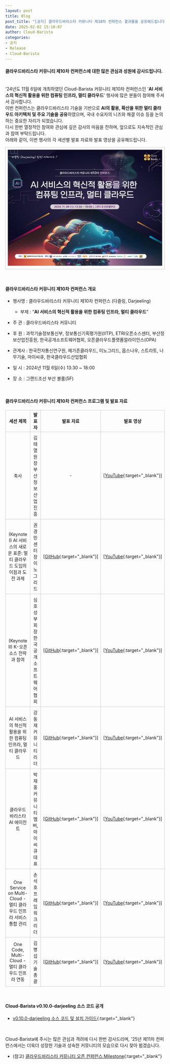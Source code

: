 ```yaml
---
layout: post
title: Blog
post_title: "[공지] 클라우드바리스타 커뮤니티 제10차 컨퍼런스 결과물을 공유해드립니다."
date: 2025-02-02 15:10:07
author: Cloud-Barista
categories: 
- 공지
- Release
- Cloud-Barista
---
```

<style>
    table{
        border-collapse: collapse;
        border-spacing: 5px;
        border:0px solid #CCCCCC;
    }

    th{
        border:1px solid #CCCCCC;
    }

    td{
        border:1px solid #CCCCCC;
        padding: 7px;
    }
</style>
#### 클라우드바리스타 커뮤니티 제10차 컨퍼런스에 대한 많은 관심과 성원에 감사드립니다.
<br>
'24년도 11월 6일에 개최하였던 Cloud-Barista 커뮤니티 제10차 컨퍼런스인 '<B>AI 서비스의 혁신적 활용을 위한 컴퓨팅 인프라, 멀티 클라우드</B>' 행사에 많은 분들이 참여해 주셔서 감사합니다.
<br>
이번 컨퍼런스는 클라우드바리스타 기술을 기반으로 <B>AI의 활용, 확산을 위한 멀티 클라우드 아키텍처 및 주요 기술을 공유</B>하였으며, 국내 수요자의 니즈와 해결 이슈 등을 논의하는 중요한 자리가 되었습니다.
<br>
다시 한번 열정적인 참여와 관심에 깊은 감사의 마음을 전하며, 앞으로도 지속적인 관심과 참여 부탁드립니다.

<br>
아래와 같이, 이번 행사의 각 세션별 발표 자료와 발표 영상을 공유해드립니다.
<!--more-->

<p align="center">
<table width="760" id="Table_01" border="0" cellspacing="0" cellpadding="0">
	<tbody><tr>
		<td>
			<img src="https://raw.githubusercontent.com/cloud-barista/cloud-barista.github.io/master/assets/img/blog/10th-conference/10th-key_visual_4-3_H760.jpg" border="0"></td>
	</tr>
    </tbody>
</table>
<br>
</p>

#### 클라우드바리스타 커뮤니티 제10차 컨퍼런스 개요

* 행사명 : 클라우드바리스타 커뮤니티 제10차 컨퍼런스 (다즐링, Darjeeling)<br>
  * 부제 : “**AI 서비스의 혁신적 활용을 위한 컴퓨팅 인프라, 멀티 클라우드**”

* 주  관 : 클라우드바리스타 커뮤니티
 
* 후  원 : 과학기술정보통신부, 정보통신기획평가원(IITP), ETRI오픈소스센터, 부산정보산업진흥원, 한국공개소프트웨어협회, 오픈클라우드플랫폼얼라이언스(OPA)

* 관계사 : 한국전자통신연구원, 메가존클라우드, 이노그리드, 옵스나우, 스트라토, 나무기술, 마이씨큐, 한국클라우드산업협회

* 일  시 : 2024년 11월 6일(수) 13:30 ~ 18:00

* 장  소 : 그랜드조선 부산 볼룸(5F)

<br>

#### 클라우드바리스타 커뮤니티 제10차 컨퍼런스 프로그램 및 발표 자료

| 세션 제목 | 발표자 | 발표 자료 | 발표 영상 |
| :------------------------------: | :--------------: | :----------------: | :--------------------: |
| 축사 | 김태열 원장<br>부산정보산업진흥 | - | [[YouTube](https://youtu.be/kPL70ZNJNxQ){:target="_blank"}] |
| (Keynote I) AI 서비스의 새로운 표준: 멀티 클라우드 도입의 이점과 도전 과제 | 권경민 센터장<br>이노그리드 | [[GitHub](https://github.com/cloud-barista/docs/blob/master/openseminar/v0.10.0-darjeeling/ppt_files/01_(Keynote1)_The_New_Normal_for_AI_Services-Benefits_and_Challenges_of_Adopting_Multicloud.pdf){:target="_blank"}] | [[YouTube](https://youtu.be/M3hm2WpLyFA){:target="_blank"}] |
| (Keynote II) K-오픈소스 전략과 참여 | 심호성 부회장<br>한국공개소프트웨어협회 | [[GitHub](https://github.com/cloud-barista/docs/blob/master/openseminar/v0.10.0-darjeeling/ppt_files/02_(Keynote2)_K-Open_Source_Strategy_and_Participation.pdf){:target="_blank"}] | [[YouTube](https://youtu.be/pXRv2ExP4Ds){:target="_blank"}] |
| AI 서비스의 혁신적 활용을 위한 컴퓨팅 인프라, 멀티 클라우드 | 강동재<br>커뮤니티 리더 | [[GitHub](https://github.com/cloud-barista/docs/blob/master/openseminar/v0.10.0-darjeeling/ppt_files/03_(Session1)_Computing_infrastructure_for_innovative_use_of_AI_services-Multi-cloud.pdf){:target="_blank"}] | [[YouTube](https://youtu.be/gTr6AUEWAVs){:target="_blank"}] |
| 클라우드바리스타 AI 에이전트 | 박재홍<br>커뮤니티 멤버, 마이씨큐 대표 | [[GitHub](https://github.com/cloud-barista/docs/blob/master/openseminar/v0.10.0-darjeeling/ppt_files/04_(Session2)_Cloud-Barista_AI_Agent.pdf){:target="_blank"}] | [[YouTube](https://youtu.be/4PXxRfmF3T4){:target="_blank"}] |
| One Service on Multi-Cloud - 멀티 클라우드 인프라 서비스 통합 관리 | 손석호<br>프레임워크 리더 | [[GitHub](https://github.com/cloud-barista/docs/blob/master/openseminar/v0.10.0-darjeeling/ppt_files/05_(Session3)_One_Service_on_Multi_Cloud-Integrated_Management_of_Multi_Cloud_Infrastructure_Services.pdf){:target="_blank"}] | [[YouTube](https://youtu.be/esfLUPluOSs){:target="_blank"}] |
| One Code, Multi-Cloud - 멀티 클라우드 인프라 연동| 김병섭<br>기술총괄 | [[GitHub](https://github.com/cloud-barista/docs/blob/master/openseminar/v0.10.0-darjeeling/ppt_files/06_(Session4)_One_Code_Multi_Cloud-Multi_cloud_infrastructure_interworking.pdf){:target="_blank"}] | [[YouTube](https://youtu.be/XPIzffrImeM){:target="_blank"}] |

<br>

#### Cloud-Barista v0.10.0-darjeeling 소스 코드 공개

* [v0.10.0-darjeeling 소스 코드 및 설치 가이드](https://github.com/cloud-barista/cloud-barista/tree/v0.10.0 "github.com/cloud-barista/cloud-barista/tree/v0.10.0"){:target="_blank"}

<br>

Cloud-Barista에 주시는 많은 관심과 격려에 다시 한번 감사드리며, '25년 제11차 컨퍼런스에서는 더욱더 성장한 기술과 성숙한 커뮤니티의 모습으로 다시 찾아 뵙겠습니다.

* (참고) [클라우드바리스타 커뮤니티 오픈 컨퍼런스 Milestone](https://cloud-barista.github.io/community/ "클라우드바리스타 커뮤니티 오픈 컨퍼런스 Milestone"){:target="_blank"}

